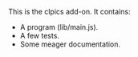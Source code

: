 This is the clpics add-on.  It contains:

* A program (lib/main.js).
* A few tests.
* Some meager documentation.
